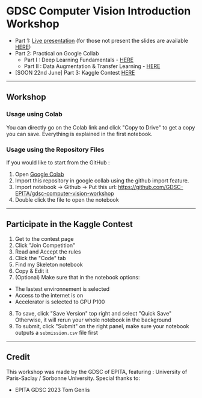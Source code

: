 # GDSC Computer Vision Introduction Workshop

- Part 1: [Live presentation](https://www.youtube.com/watch?v=???) (for those not present the slides are available [HERE](https://docs.google.com/presentation/d/1IeGImfbTVp6zxPsr657OTNxYNqEHkae8Qg9F53WCEoY/edit?usp=sharing))
- Part 2: Practical on Google Collab
  - Part I : Deep Learning Fundamentals - [HERE](https://colab.research.google.com/drive/1by1TPMxVqE_SVR78ipIfYlOQ-TNTid3a?usp=sharing)
  - Part II : Data Augmentation & Transfer Learning - [HERE](https://colab.research.google.com/drive/1DFUZGYe6NboRGWJJgfG6SjEHNO6mi2E2?usp=sharing)
- [SOON 22nd June] Part 3: Kaggle Contest [HERE]()

***

## Workshop

### Usage using Colab
You can directly go on the Colab link and click "Copy to Drive" to get a copy you can save.
Everything is explained in the first notebook.

### Usage using the Repository Files
If you would like to start from the GitHub :
1. Open [Google Colab](https://colab.research.google.com/)  
2. Import this repository in google collab using the github import feature.
3. Import notebook -> Github -> Put this url: https://github.com/GDSC-EPITA/gdsc-computer-vision-workshop
4. Double click the file to open the notebook

***

## Participate in the Kaggle Contest
1. Get to the contest page
2. Click "Join Competition"
3. Read and Accept the rules
4. Click the "Code" tab
5. Find my Skeleton notebook
6. Copy & Edit it
7. (Optional)
  Make sure that in the notebook options:
 - The lastest environnement is selected
 - Access to the internet is on
 - Accelerator is selected to GPU P100
8. To save, click "Save Version" top right and select "Quick Save"
   Otherwise, it will rerun your whole notebook in the background
9. To submit, click "Submit" on the right panel, make sure your notebook outputs a
  `submission.csv` file first

***

## Credit
This workshop was made by the GDSC of EPITA, featuring : University of Paris-Saclay / Sorbonne University.
Special thanks to:
- EPITA GDSC 2023 Tom Genlis
